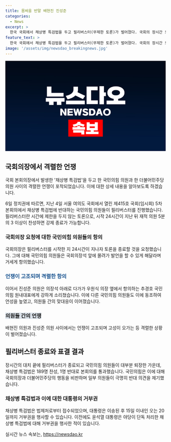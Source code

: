 ```yaml
---
title: 몸싸움 반말 배현진 진성준
categories:
  - News
excerpt: >
  한국 국회에서 채상병 특검법을 두고 필리버스터(무제한 토론)가 벌어졌다. 국회의 장시간 토론 끝에 특검법은 표결로 통과되었으며, 국민의힘은 불참을 선언했다. 윤석열 대통령은 법안에 대한 거부권 행사를 20일까지 할 수 있으며, 이번 특검법은 야당이 단독으로 처리한 것으로, 전날 국회 개원식을 불참한 후이다.
feature_text: >
  한국 국회에서 채상병 특검법을 두고 필리버스터(무제한 토론)가 벌어졌다. 국회의 장시간 토론 끝에 특검법은 표결로 통과되었으며, 국민의힘은 불참을 선언했다. 윤석열 대통령은 법안에 대한 거부권 행사를 20일까지 할 수 있으며, 이번 특검법은 야당이 단독으로 처리한 것으로, 전날 국회 개원식을 불참한 후이다.
image: '/assets/img/newsdao_breakingnews.jpg'
---
```


<p><img src="/assets/img/newsdao_breakingnews.jpg" alt="implanttips 속보" /></p>

<h2 data-ke-size="size26">국회의장에서 격렬한 언쟁</h2>

<p>국회 본회의장에서 발생한 '채상병 특검법'을 두고 한 국민의힘 의원과 한 더불어민주당 의원 사이의 격렬한 언쟁이 포착되었습니다. 이에 대한 상세 내용을 알아보도록 하겠습니다. </p>

<p data-ke-size="size16">6일 정치권에 따르면, 지난 4일 서울 여의도 국회에서 열린 제415호 국회(임시회) 5차 본회의에서 채상병 특검법에 반대하는 국민의힘 의원들이 필리버스터를 진행했습니다. 필리버스터란 시간에 제한을 두지 않는 토론으로, 시작 24시간이 지난 뒤 재적 의원 5분의 3 이상이 찬성하면 강제 종료가 가능합니다.</p>

<h3>국회의장 요청에 대한 국민의힘 의원들의 항의</h3>

<p>국회의장은 필리버스터를 시작한 지 24시간이 지나자 토론을 종료할 것을 요청했습니다. 그에 대해 국민의힘 의원들은 국회의장석 앞에 몰려가 발언을 할 수 있게 해달라며 거세게 항의했습니다. </p>

<h3><span style="color: #1a5490;">언쟁이 고조되며 격렬한 항의</span></h3>

<p>이어서 진성준 의원은 의장석 아래로 다가가 우원식 의장 옆에서 항의하는 추경호 국민의힘 원내대표에게 강하게 소리쳤습니다. 이에 다른 국민의힘 의원들도 이에 동조하여 언성을 높였고, 의원들 간의 맞대응이 이어졌습니다.</p>

<h3><b><span style="background-color: #21538527;">의원들 간의 언쟁</span></b></h3>

<p>배현진 의원과 진성준 의원 사이에서는 언쟁이 고조되며 고성이 오가는 등 격렬한 상황이 벌어졌습니다.</p>

<h2 data-ke-size="size26">필리버스터 종료와 표결 결과</h2>

<p>장시간의 대치 끝에 필리버스터가 종료되고 국민의힘 의원들이 대부분 퇴장한 가운데, 채상병 특검법은 189명 찬성, 1명 반대로 본회의를 통과했습니다. 국민의힘은 이에 대해 국회의장과 더불어민주당의 행동을 비판하며  일부 의원들이 극명히 반대 의견을 제기했습니다.</p>

<h3>채상병 특검법과 이에 대한 대통령의 거부권</h3>

<p>채상병 특검법은 법제처로부터 접수되었으며, 대통령은 이송된 후 15일 이내인 오는 20일까지 거부권을 행사할 수 있습니다. 이전에도 윤석열 대통령은 야당이 단독 처리한 채상병 특검법에 대해 거부권을 행사한 적이 있습니다.</p>
실시간 뉴스 속보는, <a href="https://newsdao.kr" rel="dofollow">https://newsdao.kr</a>


